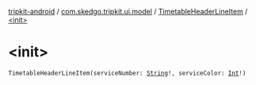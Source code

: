 [tripkit-android](../../index.md) / [com.skedgo.tripkit.ui.model](../index.md) / [TimetableHeaderLineItem](index.md) / [&lt;init&gt;](./-init-.md)

# &lt;init&gt;

`TimetableHeaderLineItem(serviceNumber: `[`String`](https://kotlinlang.org/api/latest/jvm/stdlib/kotlin/-string/index.html)`!, serviceColor: `[`Int`](https://kotlinlang.org/api/latest/jvm/stdlib/kotlin/-int/index.html)`!)`
